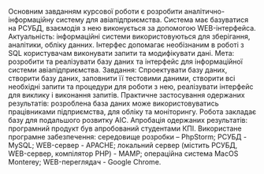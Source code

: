 Основним завданням курсової роботи є розробити аналітично- інформаційну систему для авіапідприємства. Система має базуватися на РСУБД, взаємодія з нею виконується за допомогою WEB-інтерфейса.
Актуальність: інформаційні системи використовуються для зберігання, аналітики, обліку данних. Інтерфес допомагає необізнаним в роботі з SQL користувачам виконувати запити та модифікувати дані.
Мета: розробити та реалізувати базу даних та інтерфейс для інформаційної системи авіапідприємства.
Завдання: Спроектувати базу даних, створити базу даних, заповнити її тестовими даними, створити всі необхідні запити та процедури для роботи з нею, реалізувати інтерфейс для виклику і виконання запитів.
Практичне застосування одержаних результатів: розроблена база даних може використовуватись працівниками підприємства, для обліку та моніторингу. Робота закладає базу для подальшого розвитку АІС.
Апробація одержаних результатів: програмний продукт був апробований студентами КПІ.
Використане програмне забезпечення: середовище розробки – PhpStorm; РСУБД - MySQL; WEB-сервер - APACHE; локальний сервер (містить РСУБД, WEB-сервер, компілятор PHP) - MAMP; операційна система MacOS Monterey; WEB-переглядач - Google Chrome.


